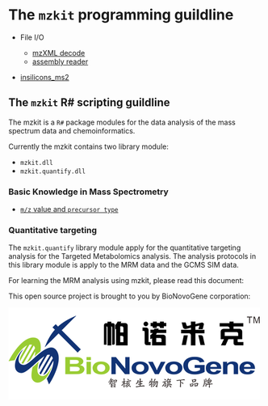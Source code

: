 # The ``mzkit`` programming guildline

+ File I/O
  + [mzXML decode](mzXML.md)
  + [assembly reader](assembly/README.md)

+ [insilicons_ms2](insilicons/insilicons_ms2.md)

## The ``mzkit`` R# scripting guildline

The mzkit is a ``R#`` package modules for the data analysis of the mass spectrum data and chemoinformatics.

Currently the mzkit contains two library module:

+ ``mzkit.dll``
+ ``mzkit.quantify.dll``

### Basic Knowledge in Mass Spectrometry

+ [``m/z`` value and ``precursor type``](mzkit/mz.MD)

### Quantitative targeting

The ``mzkit.quantify`` library module apply for the quantitative targeting analysis for the Targeted Metabolomics analysis. The analysis protocols in this library module is apply to the MRM data and the GCMS SIM data.

For learning the MRM analysis using mzkit, please read this document: 



This open source project is brought to you by BioNovoGene corporation:

[![BioNovoGene](BioNovoGene.png)](http://www.bionovogene.com/)
